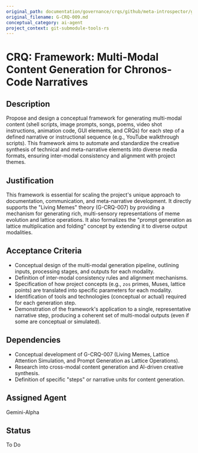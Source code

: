 ```yaml
---
original_path: documentation/governance/crqs/github/meta-introspector/git-submodule-tools-rs/tasks/G-CRQ-009.md
original_filename: G-CRQ-009.md
conceptual_category: ai-agent
project_context: git-submodule-tools-rs
---
```


# CRQ: Framework: Multi-Modal Content Generation for Chronos-Code Narratives

## Description
Propose and design a conceptual framework for generating multi-modal content (shell scripts, image prompts, songs, poems, video shot instructions, animation code, GUI elements, and CRQs) for each step of a defined narrative or instructional sequence (e.g., YouTube walkthrough scripts). This framework aims to automate and standardize the creative synthesis of technical and meta-narrative elements into diverse media formats, ensuring inter-modal consistency and alignment with project themes.

## Justification
This framework is essential for scaling the project's unique approach to documentation, communication, and meta-narrative development. It directly supports the "Living Memes" theory (G-CRQ-007) by providing a mechanism for generating rich, multi-sensory representations of meme evolution and lattice operations. It also formalizes the "prompt generation as lattice multiplication and folding" concept by extending it to diverse output modalities.

## Acceptance Criteria
*   Conceptual design of the multi-modal generation pipeline, outlining inputs, processing stages, and outputs for each modality.
*   Definition of inter-modal consistency rules and alignment mechanisms.
*   Specification of how project concepts (e.g., `zos` primes, Muses, lattice points) are translated into specific parameters for each modality.
*   Identification of tools and technologies (conceptual or actual) required for each generation step.
*   Demonstration of the framework's application to a single, representative narrative step, producing a coherent set of multi-modal outputs (even if some are conceptual or simulated).

## Dependencies
*   Conceptual development of G-CRQ-007 (Living Memes, Lattice Attention Simulation, and Prompt Generation as Lattice Operations).
*   Research into cross-modal content generation and AI-driven creative synthesis.
*   Definition of specific "steps" or narrative units for content generation.

## Assigned Agent
Gemini-Alpha

## Status
To Do
